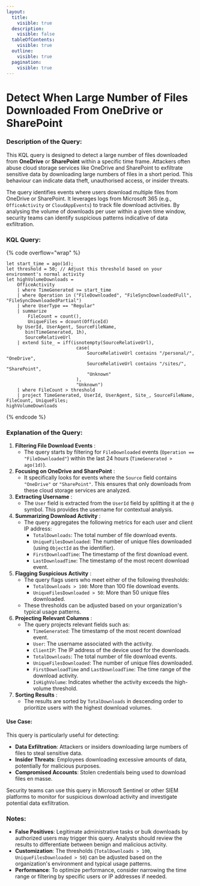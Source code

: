 ```yaml
---
layout:
  title:
    visible: true
  description:
    visible: false
  tableOfContents:
    visible: true
  outline:
    visible: true
  pagination:
    visible: true
---
```


# Detect When Large Number of Files Downloaded From OneDrive or SharePoint

### Description of the Query:

This KQL query is designed to detect a large number of files downloaded from **OneDrive** or **SharePoint** within a specific time frame. Attackers often abuse cloud storage services like OneDrive and SharePoint to exfiltrate sensitive data by downloading large numbers of files in a short period. This behaviour can indicate data theft, unauthorised access, or insider threats.

The query identifies events where users download multiple files from OneDrive or SharePoint. It leverages logs from Microsoft 365 (e.g., `OfficeActivity` or `CloudAppEvents`) to track file download activities. By analysing the volume of downloads per user within a given time window, security teams can identify suspicious patterns indicative of data exfiltration.

### KQL Query:

{% code overflow="wrap" %}
```kusto
let start_time = ago(1d);
let threshold = 50; // Adjust this threshold based on your environment's normal activity
let highVolumeDownloads = 
    OfficeActivity
    | where TimeGenerated >= start_time
    | where Operation in ("FileDownloaded", "FileSyncDownloadedFull", "FileSyncDownloadedPartial")
    | where UserType == "Regular"
    | summarize 
        FileCount = count(), 
        UniqueFiles = dcount(OfficeId) 
    by UserId, UserAgent, SourceFileName, 
       bin(TimeGenerated, 1h), 
       SourceRelativeUrl
    | extend Site_ = iff(isnotempty(SourceRelativeUrl), 
                          case(
                              SourceRelativeUrl contains "/personal/", "OneDrive",
                              SourceRelativeUrl contains "/sites/", "SharePoint",
                              "Unknown"
                          ), 
                          "Unknown")
    | where FileCount > threshold
    | project TimeGenerated, UserId, UserAgent, Site_, SourceFileName, FileCount, UniqueFiles;
highVolumeDownloads
```
{% endcode %}

### Explanation of the Query:

1. **Filtering File Download Events** :
   * The query starts by filtering for `FileDownloaded` events (`Operation == "FileDownloaded"`) within the last 24 hours (`TimeGenerated > ago(1d)`).
2. **Focusing on OneDrive and SharePoint** :
   * It specifically looks for events where the `Source` field contains `"OneDrive"` or `"SharePoint"`. This ensures that only downloads from these cloud storage services are analyzed.
3. **Extracting Username** :
   * The `User` field is extracted from the `UserId` field by splitting it at the `@` symbol. This provides the username for contextual analysis.
4. **Summarizing Download Activity** :
   * The query aggregates the following metrics for each user and client IP address:
     * `TotalDownloads`: The total number of file download events.
     * `UniqueFilesDownloaded`: The number of unique files downloaded (using `ObjectId` as the identifier).
     * `FirstDownloadTime`: The timestamp of the first download event.
     * `LastDownloadTime`: The timestamp of the most recent download event.
5. **Flagging Suspicious Activity** :
   * The query flags users who meet either of the following thresholds:
     * `TotalDownloads > 100`: More than 100 file download events.
     * `UniqueFilesDownloaded > 50`: More than 50 unique files downloaded.
   * These thresholds can be adjusted based on your organization's typical usage patterns.
6. **Projecting Relevant Columns** :
   * The query projects relevant fields such as:
     * `TimeGenerated`: The timestamp of the most recent download event.
     * `User`: The username associated with the activity.
     * `ClientIP`: The IP address of the device used for the downloads.
     * `TotalDownloads`: The total number of file download events.
     * `UniqueFilesDownloaded`: The number of unique files downloaded.
     * `FirstDownloadTime` and `LastDownloadTime`: The time range of the download activity.
     * `IsHighVolume`: Indicates whether the activity exceeds the high-volume threshold.
7. **Sorting Results** :
   * The results are sorted by `TotalDownloads` in descending order to prioritize users with the highest download volumes.

#### Use Case:

This query is particularly useful for detecting:

* **Data Exfiltration**: Attackers or insiders downloading large numbers of files to steal sensitive data.
* **Insider Threats**: Employees downloading excessive amounts of data, potentially for malicious purposes.
* **Compromised Accounts**: Stolen credentials being used to download files en masse.

Security teams can use this query in Microsoft Sentinel or other SIEM platforms to monitor for suspicious download activity and investigate potential data exfiltration.

### Notes:

* **False Positives**: Legitimate administrative tasks or bulk downloads by authorized users may trigger this query. Analysts should review the results to differentiate between benign and malicious activity.
* **Customization**: The thresholds (`TotalDownloads > 100`, `UniqueFilesDownloaded > 50`) can be adjusted based on the organization's environment and typical usage patterns.
* **Performance**: To optimize performance, consider narrowing the time range or filtering by specific users or IP addresses if needed.
